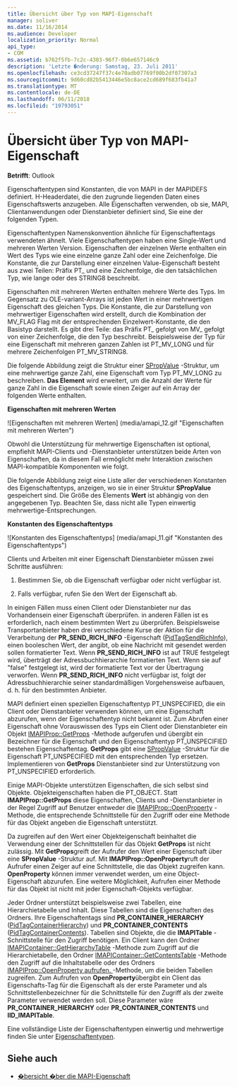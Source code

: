 ```yaml
---
title: Übersicht über Typ von MAPI-Eigenschaft
manager: soliver
ms.date: 11/16/2014
ms.audience: Developer
localization_priority: Normal
api_type:
- COM
ms.assetid: b762f5fb-7c2c-4303-96f7-0b6e657146c9
description: 'Letzte �nderung: Samstag, 23. Juli 2011'
ms.openlocfilehash: ce3cd37247f37c4e70adb07769f00b2df07307a3
ms.sourcegitcommit: 9d60cd82b5413446e5bc8ace2cd689f683fb41a7
ms.translationtype: MT
ms.contentlocale: de-DE
ms.lasthandoff: 06/11/2018
ms.locfileid: "19793051"
---
```

# <a name="mapi-property-type-overview"></a>Übersicht über Typ von MAPI-Eigenschaft
  
**Betrifft**: Outlook 
  
Eigenschaftentypen sind Konstanten, die von MAPI in der MAPIDEFS definiert. H-Headerdatei, die den zugrunde liegenden Daten eines Eigenschaftswerts anzugeben. Alle Eigenschaften verwenden, ob sie, MAPI, Clientanwendungen oder Dienstanbieter definiert sind, Sie eine der folgenden Typen. 
  
Eigenschaftentypen Namenskonvention ähnliche für Eigenschaftentags verwendeten ähnelt. Viele Eigenschaftentypen haben eine Single-Wert und mehreren Werten Version. Eigenschaften der einzelnen Werte enthalten ein Wert des Typs wie eine einzelne ganze Zahl oder eine Zeichenfolge. Die Konstante, die zur Darstellung einer einzelnen Value-Eigenschaft besteht aus zwei Teilen: Präfix PT_ und eine Zeichenfolge, die den tatsächlichen Typ, wie lange oder des STRING8 beschreibt. 
  
Eigenschaften mit mehreren Werten enthalten mehrere Werte des Typs. Im Gegensatz zu OLE-variant-Arrays ist jeden Wert in einer mehrwertigen Eigenschaft des gleichen Typs. Die Konstante, die zur Darstellung von mehrwertiger Eigenschaften wird erstellt, durch die Kombination der MV_FLAG Flag mit der entsprechenden Einzelwert-Konstante, die den Basistyp darstellt. Es gibt drei Teile: das Präfix PT_ gefolgt von MV_ gefolgt von einer Zeichenfolge, die den Typ beschreibt. Beispielsweise der Typ für eine Eigenschaft mit mehreren ganzen Zahlen ist PT_MV_LONG und für mehrere Zeichenfolgen PT_MV_STRING8.
  
Die folgende Abbildung zeigt die Struktur einer [SPropValue](spropvalue.md) -Struktur, um eine mehrwertige ganze Zahl, eine Eigenschaft vom Typ PT_MV_LONG zu beschreiben. **Das Element** wird erweitert, um die Anzahl der Werte für ganze Zahl in die Eigenschaft sowie einen Zeiger auf ein Array der folgenden Werte enthalten. 
  
**Eigenschaften mit mehreren Werten**
  
![Eigenschaften mit mehreren Werten] (media/amapi_12.gif "Eigenschaften mit mehreren Werten")
  
Obwohl die Unterstützung für mehrwertige Eigenschaften ist optional, empfiehlt MAPI-Clients und -Dienstanbieter unterstützen beide Arten von Eigenschaften, da in diesem Fall ermöglicht mehr Interaktion zwischen MAPI-kompatible Komponenten wie folgt.
  
Die folgende Abbildung zeigt eine Liste aller der verschiedenen Konstanten des Eigenschaftentyps, anzeigen, wo sie in einer Struktur **SPropValue** gespeichert sind. Die Größe des Elements **Wert** ist abhängig von den angegebenen Typ. Beachten Sie, dass nicht alle Typen einwertig mehrwertige-Entsprechungen. 
  
**Konstanten des Eigenschaftentyps**
  
![Konstanten des Eigenschaftentyps] (media/amapi_11.gif "Konstanten des Eigenschaftentyps")
  
Clients und Arbeiten mit einer Eigenschaft Dienstanbieter müssen zwei Schritte ausführen:
  
1. Bestimmen Sie, ob die Eigenschaft verfügbar oder nicht verfügbar ist.
    
2. Falls verfügbar, rufen Sie den Wert der Eigenschaft ab.
    
In einigen Fällen muss einen Client oder Dienstanbieter nur das Vorhandensein einer Eigenschaft überprüfen. in anderen Fällen ist es erforderlich, nach einem bestimmten Wert zu überprüfen. Beispielsweise Transportanbieter haben drei verschiedene Kurse der Aktion für die Verarbeitung der **PR\_SEND_RICH_INFO** -Eigenschaft ([PidTagSendRichInfo](pidtagsendrichinfo-canonical-property.md)), einen booleschen Wert, der angibt, ob eine Nachricht mit gesendet werden sollen formatierter Text. Wenn **PR\_SEND_RICH_INFO** ist auf TRUE festgelegt wird, überträgt der Adressbuchhierarchie formatierten Text. Wenn sie auf "false" festgelegt ist, wird der formatierte Text vor der Übertragung verworfen. Wenn **PR_SEND_RICH_INFO** nicht verfügbar ist, folgt der Adressbuchhierarchie seiner standardmäßigen Vorgehensweise aufbauen, d. h. für den bestimmten Anbieter. 
  
MAPI definiert einen speziellen Eigenschaftentyp PT_UNSPECIFIED, die ein Client oder Dienstanbieter verwenden können, um eine Eigenschaft abzurufen, wenn der Eigenschaftentyp nicht bekannt ist. Zum Abrufen einer Eigenschaft ohne Vorauswissen des Typs ein Client oder Dienstanbieter ein Objekt [IMAPIProp::GetProps](imapiprop-getprops.md) -Methode aufgerufen und übergibt ein Bezeichner für die Eigenschaft und den Eigenschaftentyp PT_UNSPECIFIED bestehen Eigenschaftentag. **GetProps** gibt eine [SPropValue](spropvalue.md) -Struktur für die Eigenschaft PT_UNSPECIFIED mit den entsprechenden Typ ersetzen. Implementieren von **GetProps** Dienstanbieter sind zur Unterstützung von PT_UNSPECIFIED erforderlich. 
  
Einige MAPI-Objekte unterstützen Eigenschaften, die sich selbst sind Objekte. Objekteigenschaften haben die PT_OBJECT. Statt **IMAPIProp::GetProps** diese Eigenschaften, Clients und -Dienstanbieter in der Regel Zugriff auf Benutzer entweder die [IMAPIProp::OpenProperty](imapiprop-openproperty.md) -Methode, die entsprechende Schnittstelle für den Zugriff oder eine Methode für das Objekt angeben die Eigenschaft unterstützt. 
  
Da zugreifen auf den Wert einer Objekteigenschaft beinhaltet die Verwendung einer der Schnittstellen für das Objekt **GetProps** ist nicht zulässig. Mit **GetProps**greift der Aufrufer den Wert einer Eigenschaft über eine **SPropValue** -Struktur auf. Mit **IMAPIProp::OpenProperty**ruft der Aufrufer einen Zeiger auf eine Schnittstelle, die das Objekt zugreifen kann. **OpenProperty** können immer verwendet werden, um eine Object-Eigenschaft abzurufen. Eine weitere Möglichkeit, Aufrufen einer Methode für das Objekt ist nicht mit jeder Eigenschaft-Objekts verfügbar. 
  
Jeder Ordner unterstützt beispielsweise zwei Tabellen, eine Hierarchietabelle und Inhalt. Diese Tabellen sind die Eigenschaften des Ordners. Ihre Eigenschaftentags sind **PR_CONTAINER_HIERARCHY** ([PidTagContainerHierarchy](pidtagcontainerhierarchy-canonical-property.md)) und **PR_CONTAINER_CONTENTS** ([PidTagContainerContents](pidtagcontainercontents-canonical-property.md)). Tabellen sind Objekte, die die **IMAPITable** -Schnittstelle für den Zugriff benötigen. Ein Client kann den Ordner [IMAPIContainer::GetHierarchyTable](imapicontainer-gethierarchytable.md) -Methode zum Zugriff auf die Hierarchietabelle, den Ordner [IMAPIContainer::GetContentsTable](imapicontainer-getcontentstable.md) -Methode den Zugriff auf die Inhaltstabelle oder des Ordners [IMAPIProp::OpenProperty aufrufen. ](imapiprop-openproperty.md)-Methode, um die beiden Tabellen zugreifen. Zum Aufrufen von **OpenProperty**übergibt ein Client das Eigenschafts-Tag für die Eigenschaft als der erste Parameter und als Schnittstellenbezeichner für die Schnittstelle für den Zugriff als der zweite Parameter verwendet werden soll. Diese Parameter wäre **PR_CONTAINER_HIERARCHY** oder **PR_CONTAINER_CONTENTS** und **IID_IMAPITable**.
  
Eine vollständige Liste der Eigenschaftentypen einwertig und mehrwertige finden Sie unter [Eigenschaftentypen](property-types.md). 
  
## <a name="see-also"></a>Siehe auch

- [�bersicht �ber die MAPI-Eigenschaft](mapi-property-overview.md)

